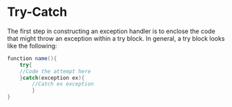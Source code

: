 # Try-Catch
The first step in constructing an exception handler is to enclose the code that might throw an exception within a try block. In general, a try block looks like the following:
```Java
function name(){
    try{
    //Code the attempt here    
    }catch(exception ex){
        //Catch ex exception
        }
}
```
